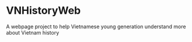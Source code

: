 # VNHistoryWeb
A webpage project to help Vietnamese young generation understand more about Vietnam history
